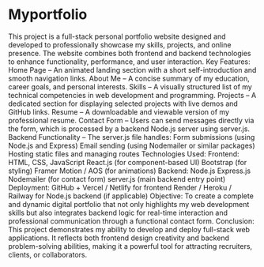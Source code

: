 # Myportfolio
This project is a full-stack personal portfolio website designed and developed to professionally showcase my skills, projects, and online presence. The website combines both frontend and backend technologies to enhance functionality, performance, and user interaction.
Key Features:
Home Page – An animated landing section with a short self-introduction and smooth navigation links.
About Me – A concise summary of my education, career goals, and personal interests.
Skills – A visually structured list of my technical competencies in web development and programming.
Projects – A dedicated section for displaying selected projects with live demos and GitHub links.
Resume – A downloadable and viewable version of my professional resume.
Contact Form – Users can send messages directly via the form, which is processed by a backend Node.js server using server.js.
Backend Functionality – The server.js file handles:
Form submissions (using Node.js and Express)
Email sending (using Nodemailer or similar packages)
Hosting static files and managing routes
Technologies Used:
Frontend:
HTML, CSS, JavaScript
React.js (for component-based UI)
Bootstrap (for styling)
Framer Motion / AOS (for animations)
Backend:
Node.js
Express.js
Nodemailer (for contact form)
server.js (main backend entry point)
Deployment:
GitHub + Vercel / Netlify for frontend
Render / Heroku / Railway for Node.js backend (if applicable)
Objective:
To create a complete and dynamic digital portfolio that not only highlights my web development skills but also integrates backend logic for real-time interaction and professional communication through a functional contact form.
Conclusion:
This project demonstrates my ability to develop and deploy full-stack web applications. It reflects both frontend design creativity and backend problem-solving abilities, making it a powerful tool for attracting recruiters, clients, or collaborators.

